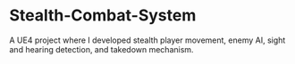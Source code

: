 # Stealth-Combat-System
A UE4 project where I developed stealth player movement, enemy AI, sight and hearing detection, and takedown mechanism.
